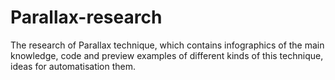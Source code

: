 # Parallax-research
The research of Parallax technique, which contains infographics of the main knowledge, code and preview examples of different kinds of this technique, ideas for automatisation them.
